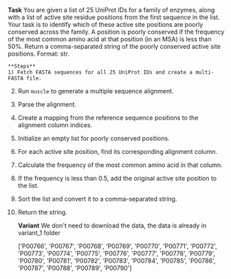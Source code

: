 **Task**
    You are given a list of 25 UniProt IDs for a family of enzymes, along with a list of active site residue positions from the first sequence in the list. Your task is to identify which of these active site positions are poorly conserved across the family. A position is poorly conserved if the frequency of the most common amino acid at that position (in an MSA) is less than 50%. Return a comma-separated string of the poorly conserved active site positions. Format: <answer>str</answer>.

    **Steps**
    1) Fetch FASTA sequences for all 25 UniProt IDs and create a multi-FASTA file.
2) Run `muscle` to generate a multiple sequence alignment.
3) Parse the alignment.
4) Create a mapping from the reference sequence positions to the alignment column indices.
5) Initialize an empty list for poorly conserved positions.
6) For each active site position, find its corresponding alignment column.
7) Calculate the frequency of the most common amino acid in that column.
8) If the frequency is less than 0.5, add the original active site position to the list.
9) Sort the list and convert it to a comma-separated string.
10) Return the string.

    **Variant**
    We don't need to download the data, the data is already in variant_1 folder

    ['P00766', 'P00767', 'P00768', 'P00769', 'P00770', 'P00771', 'P00772', 'P00773', 'P00774', 'P00775', 'P00776', 'P00777', 'P00778', 'P00779', 'P00780', 'P00781', 'P00782', 'P00783', 'P00784', 'P00785', 'P00786', 'P00787', 'P00788', 'P00789', 'P00790']
